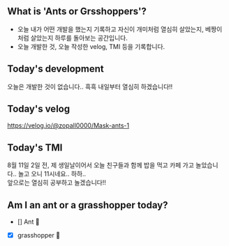 ## What is 'Ants or Grsshoppers'?
* 오늘 내가 어떤 개발을 했는지 기록하고 자신이 개미처럼 열심히 살았는지, 베짱이처럼 살았는지 하루를 돌아보는 공간입니다.
* 오늘 개발한 것, 오늘 작성한 velog, TMI 등을 기록합니다.


## Today's development
오늘은 개발한 것이 없습니다.. 흑흑 내일부터 열심히 하겠습니다!! 

## Today's velog
https://velog.io/@zopall0000/Mask-ants-1

## Today's TMI
8월 11일 2일 전, 제 생일날이어서 오늘 친구들과 함께 밥을 먹고 카페 가고 놀았습니다.. 놀고 오니 11시네요.. 하하..  
앞으로는 열심히 공부하고 놀겠습니다!!

## Am I an ant or a grasshopper today?
- [] Ant 🐜
- [X] grasshopper 🦗
